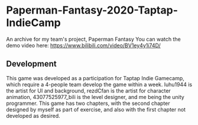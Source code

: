 # Paperman-Fantasy-2020-Taptap-IndieCamp
An archive for my team's project, Paperman Fantasy
You can watch the demo video here: https://www.bilibili.com/video/BV1ey4y1i74D/

## Development
This game was developed as a participation for Taptap Indie Gamecamp, which require a 4-people team develop the game within a week.
luhu1944 is the artist for UI and background, rezdCfan is the artist for character animation, 43077525977_bili is the level designer, and me being the unity programmer.
This game has two chapters, with the second chapter designed by myself as part of exercise, and also with the first chapter not developed as desired.
